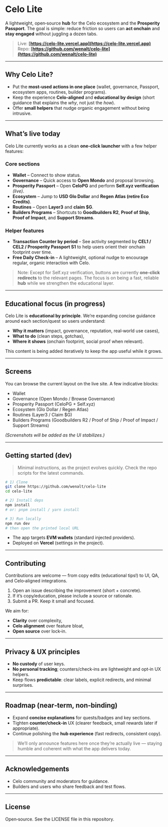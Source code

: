 # Celo Lite

A lightweight, open‑source **hub** for the Celo ecosystem and the **Prosperity Passport**. The goal is simple: reduce friction so users can **act onchain** and **stay engaged** without juggling a dozen tabs.

> Live: **[https://celo-lite.vercel.app](https://celo-lite.vercel.app)**
> Repo: **[https://github.com/wenalt/celo-lite](https://github.com/wenalt/celo-lite)**

---

## Why Celo Lite?

* Put the **most‑used actions in one place** (wallet, governance, Passport, ecosystem apps, routines, builder programs).
* Keep the experience **Celo‑aligned** and **educational by design** (short guidance that explains the *why*, not just the *how*).
* Offer **small helpers** that nudge organic engagement without being intrusive.

---

## What’s live today

Celo Lite currently works as a clean **one‑click launcher** with a few helper features:

### Core sections

* **Wallet** – Connect to show status.
* **Governance** – Quick access to **Open Mondo** and proposal browsing.
* **Prosperity Passport** – Open **CeloPG** and perform **Self.xyz verification** *(live)*.
* **Ecosystem** – Jump to **USD Glo Dollar** and **Regen Atlas (retire Eco Credits)**.
* **Routines** – Open **Layer3** and **claim \$G**.
* **Builders Programs** – Shortcuts to **Goodbuilders R2**, **Proof of Ship**, **Proof of Impact**, and **Support Streams**.

### Helper features

* **Transaction Counter by period** – See activity segmented by **CEL1 / CEL2 / Prosperity Passport S1** to help users orient their onchain footprint over time.
* **Free Daily Check‑in** – A lightweight, optional nudge to encourage regular, organic interaction with Celo.

> Note: Except for Self.xyz verification, buttons are currently **one‑click redirects** to the relevant pages. The focus is on being a fast, reliable **hub** while we strengthen the educational layer.

---

## Educational focus (in progress)

Celo Lite is **educational by principle**. We’re expanding concise guidance around each section/quest so users understand:

* **Why it matters** (impact, governance, reputation, real‑world use cases),
* **What to do** (clean steps, gotchas),
* **Where it shows** (onchain footprint, social proof when relevant).

This content is being added iteratively to keep the app useful while it grows.

---

## Screens

You can browse the current layout on the live site. A few indicative blocks:

* Wallet
* Governance (Open Mondo / Browse Governance)
* Prosperity Passport (CeloPG + Self.xyz)
* Ecosystem (Glo Dollar / Regen Atlas)
* Routines (Layer3 / Claim \$G)
* Builders Programs (Goodbuilders R2 / Proof of Ship / Proof of Impact / Support Streams)

*(Screenshots will be added as the UI stabilizes.)*

---

## Getting started (dev)

> Minimal instructions, as the project evolves quickly. Check the repo scripts for the latest commands.

```bash
# 1) Clone
git clone https://github.com/wenalt/celo-lite
cd celo-lite

# 2) Install deps
npm install
# or: pnpm install / yarn install

# 3) Run locally
npm run dev
# then open the printed local URL
```

* The app targets **EVM wallets** (standard injected providers).
* Deployed on **Vercel** (settings in the project).

---

## Contributing

Contributions are welcome — from copy edits (educational tips!) to UI, QA, and Celo‑aligned integrations.

1. Open an issue describing the improvement (short + concrete).
2. If it’s copy/education, please include a source or rationale.
3. Submit a PR. Keep it small and focused.

We aim for:

* **Clarity** over complexity,
* **Celo alignment** over feature bloat,
* **Open source** over lock‑in.

---

## Privacy & UX principles

* **No custody** of user keys.
* **No personal tracking**; counters/check‑ins are lightweight and opt‑in UX helpers.
* Keep flows **predictable**: clear labels, explicit redirects, and minimal surprises.

---

## Roadmap (near‑term, non‑binding)

* Expand **concise explanations** for quests/badges and key sections.
* Tighten **counter/check‑in** UX (clearer feedback, small rewards later if appropriate).
* Continue polishing the **hub experience** (fast redirects, consistent copy).

> We’ll only announce features here once they’re actually live — staying humble and coherent with what the app delivers today.

---

## Acknowledgements

* Celo community and moderators for guidance.
* Builders and users who share feedback and test flows.

---

## License

Open‑source. See the LICENSE file in this repository.
